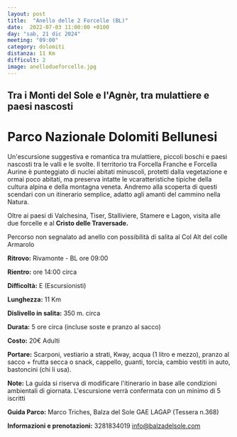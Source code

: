 ```yaml
---
layout: post
title:  "Anello delle 2 Forcelle (BL)"
date:  2022-07-03 11:00:00 +0100
day: "sab, 21 dic 2024"
meeting: "09:00"
category: dolomiti 
distanza: 11 Km
difficult: 2
image: anellodueforcelle.jpg
---
```


## Tra i Monti del Sole e l'Agnèr, tra mulattiere e paesi nascosti

# Parco Nazionale Dolomiti Bellunesi

Un'escursione suggestiva e romantica tra mulattiere, piccoli boschi e paesi nascosti tra le valli e le svolte. Il territorio tra Forcella Franche e Forcella Aurine è punteggiato di nuclei abitati minuscoli, protetti dalla vegetazione e ormai poco abitati, ma preserva intatte le vcaratteristiche tipiche della cultura alpina e della montagna veneta.
Andremo alla scoperta di questi scendari con un itinerario semplice, adatto agli amanti del cammino nella Natura.

Oltre ai paesi di Valchesina, Tiser, Stalliviere, Stamere e Lagon, visita alle due forcelle e al **Cristo delle Traversade.**

Percorso non segnalato ad anello con possibilità di salita al Col Alt del colle Armarolo

**Ritrovo:** Rivamonte - BL ore 09:00

**Rientro:** ore 14:00 circa 

**Difficoltà:** E (Escursionisti)

**Lunghezza:** 11 Km

**Dislivello in salita:**  350 m. circa

**Durata:** 5 ore circa (incluse soste e pranzo al sacco)

**Costo:** 20€ Adulti

**Portare:** Scarponi, vestiario a strati, Kway, acqua (1 litro e mezzo), pranzo al sacco + frutta secca o snack, cappello, guanti, torcia, cambio vestiti in auto, bastoncini (chi li usa). 

**Note:** La guida si riserva di modificare l'itinerario in base alle condizioni ambientali di giornata. L'escursione verrà confermata con un minimo di 5 iscritti

**Guida Parco:** Marco Triches, Balza del Sole GAE LAGAP (Tessera n.368)

**Informazioni e prenotazioni:** 3281834019 info@balzadelsole.com 
